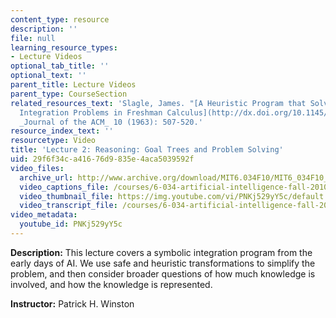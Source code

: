```yaml
---
content_type: resource
description: ''
file: null
learning_resource_types:
- Lecture Videos
optional_tab_title: ''
optional_text: ''
parent_title: Lecture Videos
parent_type: CourseSection
related_resources_text: 'Slagle, James. "[A Heuristic Program that Solves Symbolic
  Integration Problems in Freshman Calculus](http://dx.doi.org/10.1145/321186.321193)."
  _Journal of the ACM_ 10 (1963): 507-520.'
resource_index_text: ''
resourcetype: Video
title: 'Lecture 2: Reasoning: Goal Trees and Problem Solving'
uid: 29f6f34c-a416-76d9-835e-4aca5039592f
video_files:
  archive_url: http://www.archive.org/download/MIT6.034F10/MIT6_034F10_lec02_300k.mp4
  video_captions_file: /courses/6-034-artificial-intelligence-fall-2010/220209716a875af2b4085168a251264b_PNKj529yY5c.vtt
  video_thumbnail_file: https://img.youtube.com/vi/PNKj529yY5c/default.jpg
  video_transcript_file: /courses/6-034-artificial-intelligence-fall-2010/e298b3cf027b7cc4d6edd4030171d7e5_PNKj529yY5c.pdf
video_metadata:
  youtube_id: PNKj529yY5c
---
```


**Description:** This lecture covers a symbolic integration program from the early days of AI. We use safe and heuristic transformations to simplify the problem, and then consider broader questions of how much knowledge is involved, and how the knowledge is represented.

**Instructor:** Patrick H. Winston